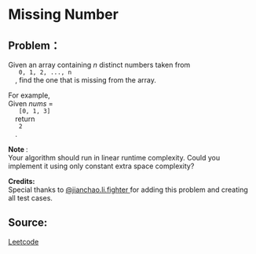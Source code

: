 # Missing Number

## Problem：

<div class="question-content">
 <p>
 </p>
 <p>
  Given an array containing
  <i>
   n
  </i>
  distinct numbers taken from
  <code>
   0, 1, 2, ..., n
  </code>
  , find the one that is missing from the array.
 </p>
 <p>
  For example,
  <br/>
  Given
  <i>
   nums
  </i>
  =
  <code>
   [0, 1, 3]
  </code>
  return
  <code>
   2
  </code>
  .
 </p>
 <p>
  <b>
   Note
  </b>
  :
  <br/>
  Your algorithm should run in linear runtime complexity. Could you implement it using only constant extra space complexity?
 </p>
 <p>
  <b>
   Credits:
  </b>
  <br/>
  Special thanks to
  <a href="https://leetcode.com/discuss/user/jianchao.li.fighter">
   @jianchao.li.fighter
  </a>
  for adding this problem and creating all test cases.
 </p>
</div>


## Source:
[Leetcode](https://leetcode.com/problems/missing-number/)
